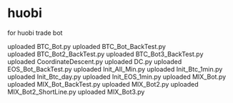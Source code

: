 # huobi
for huobi trade bot

uploaded BTC_Bot.py
uploaded BTC_Bot_BackTest.py	
uploaded BTC_Bot2_BackTest.py
uploaded BTC_Bot3_BackTest.py
uploaded CoordinateDescent.py
uploaded DC.py
uploaded EOS_Bot_BackTest.py
uploaded Init_All_Min.py
uploaded Init_Btc_1min.py
uploaded Init_Btc_day.py
uploaded Init_EOS_1min.py
uploaded MIX_Bot.py
uploaded MIX_Bot_BackTest.py
uploaded MIX_Bot2.py
uploaded MIX_Bot2_ShortLine.py
uploaded MIX_Bot3.py
